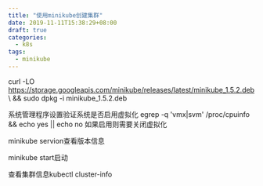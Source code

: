 ```yaml
---
title: "使用minikube创建集群"
date: 2019-11-11T15:38:29+08:00
draft: true
categories:
  - k8s
tags:
  - minikube
---
```

<!--more-->
curl -LO https://storage.googleapis.com/minikube/releases/latest/minikube_1.5.2.deb \ && sudo dpkg -i minikube_1.5.2.deb

系统管理程序设置验证系统是否启用虚拟化 egrep -q 'vmx|svm' /proc/cpuinfo && echo yes || echo no 如果启用则需要关闭虚拟化

minikube servion查看版本信息

minikube start启动

查看集群信息kubectl cluster-info
